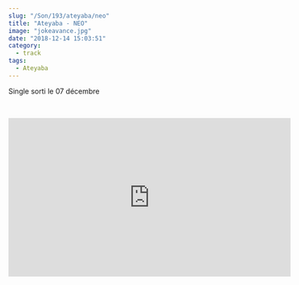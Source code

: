 ```yaml
--- 
slug: "/Son/193/ateyaba/neo"
title: "Ateyaba - NEO"
image: "jokeavance.jpg"
date: "2018-12-14 15:03:51"
category:
  - track
tags:
  - Ateyaba
---
```

<p>Single sorti le 07 décembre</p><br/><p><iframe width="560" height="315" src="https://www.youtube.com/embed/NuRmMcZYfBc" frameborder="0" allow="accelerometer; autoplay; encrypted-media; gyroscope; picture-in-picture" allowfullscreen></iframe></p>